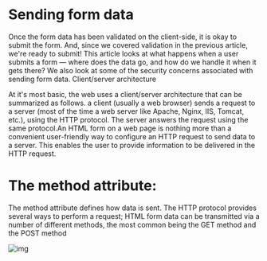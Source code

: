 # Sending form data

Once the form data has been validated on the client-side, it is okay to submit the form. And, since we covered validation in the previous article, we're ready to submit! This article looks at what happens when a user submits a form — where does the data go, and how do we handle it when it gets there? We also look at some of the security concerns associated with sending form data.
Client/server architecture

At it's most basic, the web uses a client/server architecture that can be summarized as follows. a client (usually a web browser) sends a request to a server (most of the time a web server like Apache, Nginx, IIS, Tomcat, etc.), using the HTTP protocol. The server answers the request using the same protocol.An HTML form on a web page is nothing more than a convenient user-friendly way to configure an HTTP request to send data to a server. This enables the user to provide information to be delivered in the HTTP request.

# The method attribute:

The method attribute defines how data is sent. The HTTP protocol provides several ways to perform a request; HTML form data can be transmitted via a number of different methods, the most common being the GET method and the POST method

![img](https://spyrestudios.com/wp-content/uploads/bootstrap-form-sample.png)
